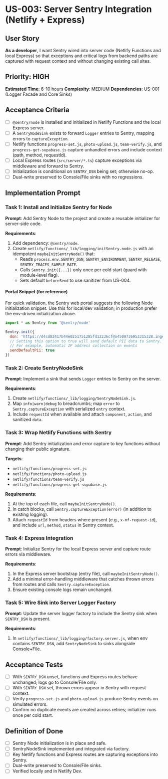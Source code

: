 # US-003: Server Sentry Integration (Netlify + Express)

## User Story
**As a developer**, I want Sentry wired into server code (Netlify Functions and local Express) so that exceptions and critical logs from backend paths are captured with request context and without changing existing call sites.

## Priority: HIGH
**Estimated Time**: 6–10 hours
**Complexity**: MEDIUM
**Dependencies**: US-001 (Logger Facade and Core Sinks)

## Acceptance Criteria
- [ ] `@sentry/node` is installed and initialized in Netlify Functions and the local Express server.
- [ ] A `SentryNodeSink` exists to forward `Logger` entries to Sentry, mapping errors to `captureException`.
- [ ] Netlify functions `progress-set.js`, `photo-upload.js`, `team-verify.js`, and `progress-get-supabase.js` capture unhandled errors and include context (path, method, requestId).
- [ ] Local Express routes (`src/server/*.ts`) capture exceptions via middleware and forward to Sentry.
- [ ] Initialization is conditional on `SENTRY_DSN` being set; otherwise no-op.
- [ ] Dual-write preserved to Console/File sinks with no regressions.

## Implementation Prompt
 
 ### Task 1: Install and Initialize Sentry for Node
 **Prompt**: Add Sentry Node to the project and create a reusable initializer for server-side code.
 
 **Requirements**:
 1. Add dependency: `@sentry/node`.
 2. Create `netlify/functions/_lib/logging/initSentry.node.js` with an idempotent `maybeInitSentryNode()` that:
    - Reads `process.env.SENTRY_DSN`, `SENTRY_ENVIRONMENT`, `SENTRY_RELEASE`, `SENTRY_TRACES_SAMPLE_RATE`.
    - Calls `Sentry.init({...})` only once per cold start (guard with module-level flag).
    - Sets default `beforeSend` to use sanitizer from US-004.
 
 #### Portal Snippet (for reference)
 For quick validation, the Sentry web portal suggests the following Node initialization snippet. Use this for local/dev validation; in production prefer the env-driven initialization above.
 
 ```js
 import * as Sentry from '@sentry/node'
 
 Sentry.init({
   dsn: 'https://d4cd82417b44e0251751285fd12236cf@o4509736953315328.ingest.us.sentry.io/4509736954691584',
   // Setting this option to true will send default PII data to Sentry.
   // For example, automatic IP address collection on events
   sendDefaultPii: true
 })
 ```
 
 ### Task 2: Create SentryNodeSink
**Prompt**: Implement a sink that sends `Logger` entries to Sentry on the server.

**Requirements**:
1. Create `netlify/functions/_lib/logging/SentryNodeSink.js`.
2. Map `info|warn|debug` to breadcrumbs; map `error` to `Sentry.captureException` with serialized `entry` context.
3. Include `requestId` when available and attach `component`, `action`, and sanitized `data`.

### Task 3: Wrap Netlify Functions with Sentry
**Prompt**: Add Sentry initialization and error capture to key functions without changing their public signature.

**Targets**:
- `netlify/functions/progress-set.js`
- `netlify/functions/photo-upload.js`
- `netlify/functions/team-verify.js`
- `netlify/functions/progress-get-supabase.js`

**Requirements**:
1. At the top of each file, call `maybeInitSentryNode()`.
2. In catch blocks, call `Sentry.captureException(error)` (in addition to existing logging).
3. Attach `requestId` from headers where present (e.g., `x-nf-request-id`), and include `url`, `method`, `status` in Sentry context.

### Task 4: Express Integration
**Prompt**: Initialize Sentry for the local Express server and capture route errors via middleware.

**Requirements**:
1. In the Express server bootstrap (entry file), call `maybeInitSentryNode()`.
2. Add a minimal error-handling middleware that catches thrown errors from routes and calls `Sentry.captureException`.
3. Ensure existing console logs remain unchanged.

### Task 5: Wire Sink into Server Logger Factory
**Prompt**: Update the server logger factory to include the Sentry sink when `SENTRY_DSN` is present.

**Requirements**:
1. In `netlify/functions/_lib/logging/factory.server.js`, when env contains `SENTRY_DSN`, add `SentryNodeSink` to sinks alongside Console+File.

## Acceptance Tests
- [ ] With `SENTRY_DSN` unset, functions and Express routes behave unchanged; logs go to Console/File only.
- [ ] With `SENTRY_DSN` set, thrown errors appear in Sentry with request context.
- [ ] Verify `progress-set.js` and `photo-upload.js` produce Sentry events on simulated errors.
- [ ] Confirm no duplicate events are created across retries; initializer runs once per cold start.

## Definition of Done
- [ ] Sentry Node initialization is in place and safe.
- [ ] SentryNodeSink implemented and integrated via factory.
- [ ] Key Netlify functions and Express routes are capturing exceptions into Sentry.
- [ ] Dual-write preserved to Console/File sinks.
- [ ] Verified locally and in Netlify Dev.
